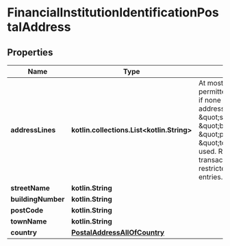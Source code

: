 
# FinancialInstitutionIdentificationPostalAddress

## Properties
Name | Type | Description | Notes
------------ | ------------- | ------------- | -------------
**addressLines** | **kotlin.collections.List&lt;kotlin.String&gt;** | At most seven entries are permitted. May only be used, if none of the structured address elements \&quot;streetName\&quot;, \&quot;buildingNumber\&quot;, \&quot;postcode\&quot; or \&quot;townName\&quot; is used. Remark: For SEPA transactions this is further restricted to a maximum of 2 entries. |  [optional]
**streetName** | **kotlin.String** |  |  [optional]
**buildingNumber** | **kotlin.String** |  |  [optional]
**postCode** | **kotlin.String** |  |  [optional]
**townName** | **kotlin.String** |  |  [optional]
**country** | [**PostalAddressAllOfCountry**](PostalAddressAllOfCountry.md) |  |  [optional]



